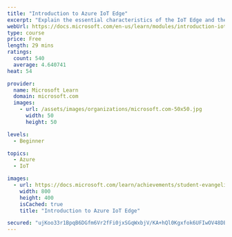 ```yaml
---
title: "Introduction to Azure IoT Edge"
excerpt: "Explain the essential characteristics of the IoT Edge and the functionality of the IoT Edge components (modules, runtime, and cloud interface). Characterize the types of problems that you can solve with IoT Edge.  Describe how the elements of IoT Edge can be combined to solve the problem of deploying IoT applications in the cloud."
webUrl: https://docs.microsoft.com/en-us/learn/modules/introduction-iot-edge/
type: course
price: Free
length: 29 mins
ratings:
  count: 540
  average: 4.640741
heat: 54

provider:
  name: Microsoft Learn
  domain: microsoft.com
  images:
    - url: /assets/images/organizations/microsoft.com-50x50.jpg
      width: 50
      height: 50

levels:
  - Beginner

topics:
  - Azure
  - IoT

images:
  - url: https://docs.microsoft.com/learn/achievements/student-evangelism/introduction-to-iot-edge-social.png
    width: 800
    height: 400
    isCached: true
    title: "Introduction to Azure IoT Edge"

secured: "ujKoo33r1BpqB6DGfm6Vr2fFi0jxSGqWxbjV/KA+hQl0Kgxfok6UFIwOV48DEKs/OMC+/M3ky0UVm5/kVqj5cRGizQ3zp1voB65xVZUOwy4dueQXe4V7iWrFsWagFYw6NvdZUA4R3KOrtyUfsTDOWhxnaCjkXS9xPmzbWF8AXzH7SJeNkyDAVKIM6PayLik5zhbpSNGUUvRTpPGw+SiMsbrFYIDcyHh0gaavpmFzrei6qeFhTqQ5f/WMkMn+FyDrCpFDEjJ2d4mJCfXPB0CFQredTA2IlJWMJGLi3qh9pf1J/cSZ99X1JO1w2rNhEjZIy1jqoDDYPLnYeJaxWc6skpk9HSgJULRjMb9QOwlByBjlvUflKcPHIhTXIwq4yVvlYxzUpMfLWgdczvi7vHJiCg==;PfpTfCes73ra0RLcoU6u3g=="
---
```


